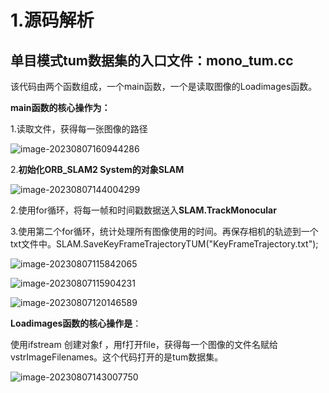 # 1.源码解析

## 单目模式tum数据集的入口文件：mono_tum.cc

该代码由两个函数组成，一个main函数，一个是读取图像的Loadimages函数。

**main函数的核心操作为：**

1.读取文件，获得每一张图像的路径

![image-20230807160944286](/home/hanbing/.config/Typora/typora-user-images/image-20230807160944286.png)

2.**初始化ORB_SLAM2 System的对象SLAM**

![image-20230807144004299](/home/hanbing/.config/Typora/typora-user-images/image-20230807144004299.png)

2.使用for循环，将每一帧和时间戳数据送入**SLAM.TrackMonocular**

3.使用第二个for循环，统计处理所有图像使用的时间。再保存相机的轨迹到一个txt文件中。SLAM.SaveKeyFrameTrajectoryTUM("KeyFrameTrajectory.txt");

![image-20230807115842065](/home/hanbing/.config/Typora/typora-user-images/image-20230807115842065.png)

![image-20230807115904231](/home/hanbing/.config/Typora/typora-user-images/image-20230807115904231.png)

![image-20230807120146589](/home/hanbing/.config/Typora/typora-user-images/image-20230807120146589.png)

**Loadimages函数的核心操作是**：

使用ifstream 创建对象f ，用f打开file，获得每一个图像的文件名赋给vstrImageFilenames。这个代码打开的是tum数据集。

![image-20230807143007750](/home/hanbing/.config/Typora/typora-user-images/image-20230807143007750.png)